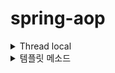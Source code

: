 # spring-aop

<details>
<summary>Thread local</summary>
<div markdown="1">

스프링 프레임워크 내 Bean들은 스프링 컨테이너에 의해 싱글톤으로 관리됩니다. 정리하자면 인스턴스가 단 하나만 존재한다는 것인데 여러 쓰레드가 동시에 해당 인스턴스를 접근할 경우 동시성 이슈가 발생할 가능성이 높습니다.

또한, static 같은 공용 필드에도 위와 동일한 문제가 발생할 수 있는데 이를 해결해주기 위해 Java에는 ThreadLocal이라는 객체가 존재합니다.

#### **ThreadLocal**

- ThreadLocal은 Thread만 접근할 수 있는 특별한 저장소
- 여러 쓰레드가 접근하더라도 ThreadLocal은 Thread들을 식별해서 각각의 Thread 저장소를 구분
  - 따라서 같은 인스턴스의 ThreadLocal 필드에 여러 쓰레드가 접근하더라도 상관없음
- 대표적인 메서드는 get(), set(), 그리고 remove()가 있음
  - get() 메서드를 통해 조회
  - set() 메서드를 통해 저장
  - remove() 메서드를 통해 저장소 초기화

 

**ThreadLocal이 적용되지 않은 상태에서 동시성 문제가 발생하는 경우**

```java
@Slf4j
public class ExampleService {


    private Integer numberStorage;


    public Integer storeNumber(Integer number) {
        log.info("저장할 번호: {}, 기존에 저장된 번호: {}", number, numberStorage);
        numberStorage = number;
        sleep(1000); // 1초 대기
        log.info("저장된 번호 조회: {}", numberStorage);


        return numberStorage;
    }


    private void sleep(int millis) {
        try {
            Thread.sleep(millis);
        } catch (InterruptedException e) {
            e.printStackTrace();
        }
    }
}
```



 

**ExampleServiceTest.class**



```java
@Slf4j
public class ExampleServiceTest {


    private ExampleService exampleService = new ExampleService();


    @Test
    void field() {
        log.info("main start");


        Runnable storeOne = () -> {
            exampleService.storeNumber(1);
        };
        Runnable storeTwo = () -> {
            exampleService.storeNumber(2);
        };


        Thread threadA = new Thread(storeOne);
        threadA.setName("thread-1");
        Thread threadB = new Thread(storeTwo);
        threadB.setName("thread-2");


        threadA.start();
        sleep(100); // 동시성 문제 발생
        threadB.start();


        sleep(3000); // 메인 쓰레드 종료 대기


        log.info("main exit");
    }


    private void sleep(int millis) {
        try {
            Thread.sleep(millis);
        } catch (InterruptedException e) {
            e.printStackTrace();
        }
    }
}
```



 

\* 메인 쓰레드가 끝날 떄까지 대기하지 않을 경우 test가 조기에 종료되어 로그가 마지막까지 안 찍힐 수 있으므로 마지막에 sleep(3000);을 추가했습니다.



![img](https://blog.kakaocdn.net/dn/dBq531/btrkQkxq5HO/jWQw9n1M0mWoDXkk6lks30/img.png)



\* 위 사진처럼 동시성 문제가 발생하는 것을 확인할 수 있습니다.

\* thread-1이 2초동안 대기하는 동안 thread-2가 numberStorage에 2를 저장하여 thread-1에서도 2가 조회되는 것을 확인할 수 있습니다.

\* 위와 같은 문제를 ThreadLocal 인스턴스를 통해 해결할 수 있습니다.

 

**ThreadLocal이 적용되어 동시성 문제가 해결되는 예제**

```java
@Slf4j
public class ThreadLocalExampleService {


    private ThreadLocal<Integer> numberStorage = new ThreadLocal<>();


    public Integer storeNumber(Integer number) {
        log.info("저장할 번호: {}, 기존에 저장된 번호: {}", number, numberStorage.get());
        numberStorage.set(number);
        sleep(1000); // 1초 대기
        log.info("저장된 번호 조회: {}", numberStorage.get());


        return numberStorage.get();
    }


    private void sleep(int millis) {
        try {
            Thread.sleep(millis);
        } catch (InterruptedException e) {
            e.printStackTrace();
        }
    }
}
```



 

**ThreadLocalExampleServiceTest.class**



```java
@Slf4j
public class ThreadLocalExampleServiceTest {


    private ThreadLocalExampleService exampleService = new ThreadLocalExampleService();


    @Test
    void field() {
        log.info("main start");


        Runnable storeOne = () -> {
            exampleService.storeNumber(1);
        };
        Runnable storeTwo = () -> {
            exampleService.storeNumber(2);
        };


        Thread threadA = new Thread(storeOne);
        threadA.setName("thread-1");
        Thread threadB = new Thread(storeTwo);
        threadB.setName("thread-2");


        threadA.start();
        sleep(100); // 동시성 문제 발생
        threadB.start();


        sleep(3000); // 메인 쓰레드 종료 대기


        log.info("main exit");
    }


    private void sleep(int millis) {
        try {
            Thread.sleep(millis);
        } catch (InterruptedException e) {
            e.printStackTrace();
        }
    }
}
```


![img](https://blog.kakaocdn.net/dn/cJNsr3/btrkJ7r5QIv/prHWKo8t1Ld8RyQMstKse1/img.png)

ThreadLocal 인스턴스를 도입함으로써 동시성 이슈를 해결한 것을 확인할 수 있습니다.

####  

#### *ThreadLocal 사용시 주의점*

- ThreadLocal을 도입하면 동시성 이슈를 해결할 수 있다는 장점이 있지만 조심하지 않으면 메모리 누수를 일으켜 큰 장애를 야기할 수 있음
- 톰캣 같은 WAS의 경우 Thread를 새로 생성하는데 비용이 크기 때문에 자체적으로 ThreadPool을 가지고 있으면서 Thread를 재사용함
  - 이때 하나의 작업 요청이 들어와 Thread-1이 할당되었다가 작업을 마치고 Thread-1이 다시 ThreadPool로 반환되었다고 가정
  - 반환될 때 Thread-1 내 ThreadLocal 초기화를 하지 않을 경우 Thread-1 전용 보관소 데이터가 그대로 남아있음
  - 앞서 말한 것처럼 ThreadPool의 목적은 Thread를 새로 생성하지 않고 재활용하는 것이므로 다른 작업 요청이 들어올 때 전용 보관소가 초기화되지 않은 Thread-1이 다시 할당될 수 있음
  - 이럴 경우 클라이언트는 이전 사용자가 요청한 작업 내용을 조회하는 상황이 발생할 수도 있음 (엄청난 장애)
- 따라서, ThreadLocal은 Thread가 반환될 때 remove 메서드를 통해 반드시 초기화가 되어야 함
  - 구현한 로직의 마지막에 초기화를 진행하거나
  - WAS에 반환될 때 인터셉터 혹은 필터 단에서 초기화하는 방법으로 진행
</div>
</details>
  


<details>
<summary>템플릿 메소드 </summary>
<div markdown="1">

# 📒 템플릿 메소드 패턴

- 좋은 설계는 변하는 것과 변하지 않는 것을 분리하는 것이다.
- 변하지 않는 것은 추상클래스의 메서드로 선언, 변하는 부분은 추상 메서드로 선언하여 자식 클래스가 오버라이딩 하도록 처리한다.
- 이렇듯이 특정 작업을 처리하는 일부분을 서브 클래스로 캡슐화하여 전체적인 구조는 바꾸지 않으면서 특정 단계에서 수행하는 내용을 바꾸는 패턴이다.

가장 큰 장점은 전체적으로는 동일하면서 부분적으로는 다른 구문으로 구성된 메서드의 **코드 중복을 최소화**시킬 수있는 점이다.

##### 템플릿 메서드 패턴의 목적은 다음과 같다.

"작업에서 알고리즘의 골격을 정의하고 일부 단계를 하위 클래스로 연기한다. 템플릿 메서드를 사용하면 하위 클래스가 알고리즘의 구조를 변경하지 않고도 알고리즘의 특정 단게를 재정의할 수 있다."

즉, 부모 클래스에 알고리즘의 골격인 **템플릿** 을 정의하고 일부 변경되는 로직은 자식 클래스에 정의하는 것이다. 이렇게하면 자식 클래스가 알고리즘의 전체 구조를 변경하지 않고 특정 부분만 재정의할 수 있다. 결국 상속과 오버라이딩을 통한 다형성으로 문제를 해결하는 것이다. (변하는 부분을 추상 메소드로 설계)


# 📒 사용 예시

### 📌 추상 클래스

```java
public abstract class AbstractTemplate {
    
    public void execute() {
	System.out.println("템플릿 시작");
	//변해야 하는 로직 시작
	logic();
	//변해야 하는 로직 시작
	System.out.println("템플릿 종료");
    }
    
    protected abstract void logic(); //변경 가능성이 있는 부분은 추상 메소드로 선언한다.
}
```

- 추상 클래스에서 변경 가능성이 있는 부분은 추상 메소드로 작성한다.



### 📌 실제 구현 클래스

```java
public class SubClassLogic1 extends AbstractTemplate {
    @Override
    protected void call() {
	System.out.println("변해야 하는 메서드는 이렇게 오버라이딩으로 사용1.");
    }
}
public class SubClassLogic2 extends AbstractTemplate {
    @Override
    protected void call() {
    	System.out.println("변해야 하는 메서드는 이렇게 오버라이딩으로 사용2.");
    }
}
```

- 추상클래스를 extends하여 변해야 하는 메소드를 Override한다.



### 📌 사용

```java
public class templateMethod1 extends AbstractTemplate {
    public static void main(String[] args) {
	AbstractTemplate template1 = new SubClassLogic1();
	template1.execute();
    
    	System.out.println();
    
	AbstractTemplate template2 = new SubClassLogic2();
	template2.execute();
    }
}


//출력
템플릿 시작
변해야 하는 메서드는 이렇게 오버라이딩으로 사용1
템플릿 종료
    
템플릿 시작
변해야 하는 메서드는 이렇게 오버라이딩으로 사용2
템플릿 종료
```

- 객체 생성 시 어느 구현체를 사용하는지에 따라서 변하는 부분의 메소드가 바뀌게 된다.

- 이로써 코드 중복을 최대한 피하면서 변해야 하는 부분은 구현체 사용에 따라서 유동적으로 바꿀 수 있다.

  

  

## 📒 익명 내부 클래스를 사용

- `SubClassLogic1`, `SubClassLogic2`처럼 구현 클래스를 계속 만들어야 하는 단점이 있다.
- **해결 방법**: 익명 내부 클래스를 사용
- 익명 내부 클래스를 사용하면 객체 인스턴스를 생성하면서 동시에 생성할 클래스를 상속 받은 자식 클래스를 정의할 수 있다.

```java
public class templateMethod1 extends AbstractTemplate {
    public static void main(String[] args) {
	AbstractTemplate template1 = new AbstractTemplate() {
		@Override
		protected void call() {
			System.out.println("변해야 하는 메서드를 이렇게 익명 내부 클래스로 구현할 수 있다1");
		}
	};
	template1.execute();
    
	AbstractTemplate template2 = new AbstractTemplate() {
		@Override
		protected void call() {
			System.out.println("변해야 하는 메서드를 이렇게 익명 내부 클래스로 구현할 수 있다2");
		}
	};
	template2.execute();
    }
}

//출력
템플릿 시작
변해야 하는 메서드를 이렇게 익명 내부 클래스로 구현할 수 있다1
템플릿 종료
    
템플릿 시작
변해야 하는 메서드를 이렇게 익명 내부 클래스로 구현할 수 있다2
템플릿 종료
```



## 단점

템플릿 메서드 패턴은 상속을 사용한다. 따라서 상속에서 오는 단점들을 그대로 안고간다. 특히 자식 클래스가 부모 클래스와 컴파일 시점에 강하게 결합되는 문제가 있다. 이것은 의존관계에 대한 문제이다. 자식 클래스 입장에서는 부모 클래스의 기능을 전혀 사용하지 않는다.

상속을 받는 다는 것은 특정 부모 클래스를 의존하고 있다는 것이다. 자식 클래스의 extends 다음에 바로 부모 클래스가 코드상에 지정되어 있다. 따라서 부모 클래스의 기능을 사용하든 사용하지 않든 간에 부모 클래스를 강하게 의존하게 된다. 여기서 강하게 의존한다는 뜻은 자식 클래스의 코드에 부모 클래스의 코드가 명확하게 적혀 있다는 뜻이다. UML에서 상속을 받으면 삼각형 화살표가 자식 -> 부모 를 향하고 있는 것은 이런 의존관계를 반영하는 것이다.

자식 클래스 입장에서는 부모 클래스의 기능을 전혀 사용하지 않는데, 부모 클래스를 알아야한다. 이것은 좋은 설계가 아니다. 그리고 이런 잘못된 의존관계 때문에 부모 클래스를 수정하면, 자식 클래스에도 영향을 줄 수 있다.

추가로 템플릿 메서드 패턴은 상속 구조를 사용하기 때문에, 별도의 클래스나 익명 내부 클래스를 만들어야 하는 부분도 복잡하다.
 지금까지 설명한 이런 부분들을 더 깔끔하게 개선하려면 어떻게 해야할까?

템플릿 메서드 패턴과 비슷한 역할을 하면서 상속의 단점을 제거할 수 있는 디자인 패턴이 바로 전략 패턴 (Strategy Pattern)이다.
</div>
</details>

